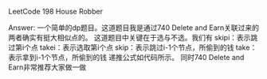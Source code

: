 LeetCode 198 House Robber

Answer:
    一个简单的dp题目。这道题目我是通过740 Delete and Earn关联过来的
    两者确实有挺大相似点的。
    这道题目中关键在于选与不选。我们有
    skipi：表示跳过第i个点
    takei：表示选取第i个点
    skip：表示跳过i-1个节点，所偷到的钱
    take：表示拿到i-1个节点，所偷到的钱
    递推公式如代码所示。
    同时740 Delete and Earn非常推荐大家做一做

